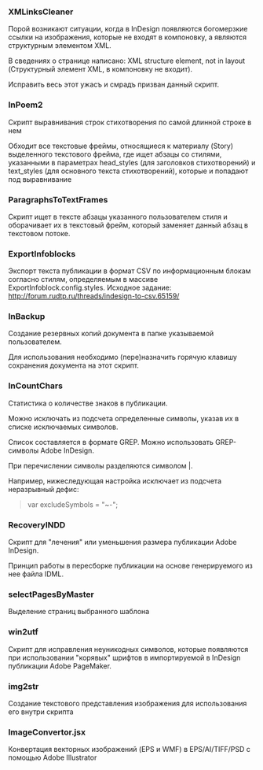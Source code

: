 ### XMLinksCleaner

Порой возникают ситуации, когда в InDesign появляются богомерзкие ссылки на изображения, которые не входят в компоновку, а являются структурным элементом XML.

В сведениях о странице написано: XML structure element, not in layout (Структурный элемент XML, в компоновку не входит).

Исправить весь этот ужасъ и смрадъ призван данный скрипт.

### InPoem2

Скрипт выравнивания строк стихотворения по самой длинной строке в нем

Обходит все текстовые фреймы, относящиеся к материалу (Story) выделенного текстового фрейма, где ищет абзацы со стилями, указанными в параметрах head_styles (для заголовков стихотворений) и text_styles (для основного текста стихотворений), которые и попадают под выравнивание

### ParagraphsToTextFrames

Скрипт ищет в тексте абзацы указанного пользователем стиля и оборачивает их в текстовый фрейм, который заменяет данный абзац в текстовом потоке.

### ExportInfoblocks

Экспорт текста публикации в формат CSV по информационным блокам согласно стилям, определяемым в массиве ExportInfoblock.config.styles. Исходное задание: http://forum.rudtp.ru/threads/indesign-to-csv.65159/

### InBackup

Создание резервных копий документа в папке указываемой пользователем.

Для использования необходимо (пере)назначить горячую клавишу сохранения документа на этот скрипт.

### InCountChars

Статистика о количестве знаков в публикации.

Можно исключать из подсчета определенные символы, указав их в списке исключаемых символов.

Список составляется в формате GREP. Можно использовать GREP-символы Adobe InDesign.

При перечислении символы разделяются символом |.

Например, нижеследующая настройка исключает из подсчета неразрывный дефис:
> var excludeSymbols = "~-";

### RecoveryINDD

Скрипт для "лечения" или уменьшения размера публикации Adobe InDesign.

Принцип работы в пересборке публикации на основе генерируемого из нее файла IDML.

### selectPagesByMaster

Выделение страниц выбранного шаблона

### win2utf

Скрипт для исправления неуникодных символов, которые появляются при использовании "корявых" шрифтов в импортируемой в InDesign публикации Adobe PageMaker.

### img2str

Создание текстового представления изображения для использования его внутри скрипта

### ImageConvertor.jsx

Конвертация векторных изображений (EPS и WMF) в EPS/AI/TIFF/PSD с помощью Adobe Illustrator